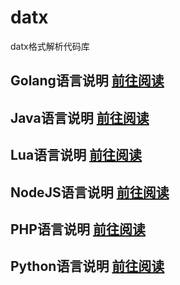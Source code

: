 # datx
datx格式解析代码库
## Golang语言说明 [前往阅读](https://github.com/ipipdotnet/datx-go)
   
## Java语言说明 [前往阅读](https://github.com/ipipdotnet/datx-java)

## Lua语言说明 [前往阅读](https://github.com/ipipdotnet/datx-lua)

## NodeJS语言说明 [前往阅读](https://github.com/ipipdotnet/datx-nodejs)

## PHP语言说明 [前往阅读](https://github.com/ipipdotnet/datx-php)

## Python语言说明 [前往阅读](https://github.com/ipipdotnet/datx-python)
